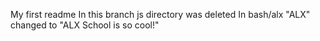 My first readme
In this branch js directory was deleted
In bash/alx "ALX" changed to "ALX School is so cool!"

